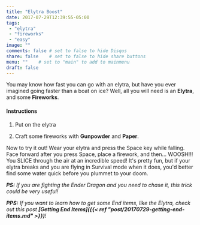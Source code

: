 ```yaml
---
title: "Elytra Boost"
date: 2017-07-29T12:39:55-05:00
tags:
 - "elytra"
 - "fireworks"
 - "easy"
image: ""
comments: false # set to false to hide Disqus
share: false 	# set to false to hide share buttons
menu: ""	# set to "main" to add to mainmenu
draft: false
---
```

You may know how fast you can go with an elytra, but have you ever imagined going faster than a boat on ice? Well, all you will need is an **Elytra**, and some **Fireworks**.

<!--more-->


#### Instructions

1. Put on the elytra

2. Craft some fireworks with **Gunpowder** and **Paper**.

Now to try it out! Wear your elytra and press the Space key while falling. Face forward after you press Space, place a firework, and then... WOOSH!!! You SLICE through the air at an incredible speed! It's pretty fun, but if your elytra breaks and you are flying in Survival mode when it does, you'd better find some water quick before you plummet to your doom.

_**PS:** If you are fighting the Ender Dragon and you need to chase it, this trick could be very useful!_

_**PPS:** If you want to learn how to get some End items, like the Elytra, check out this post **[Getting End Items]({{< ref "post/20170729-getting-end-items.md" >}})**!_

